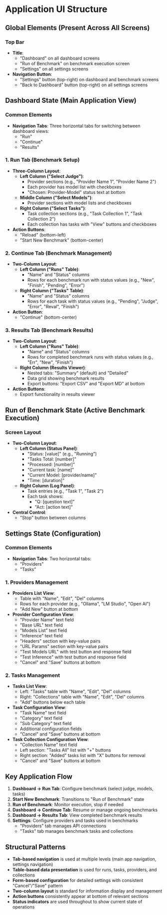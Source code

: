 # Application UI Structure

## Global Elements (Present Across All Screens)

### Top Bar
- **Title**:
    - "Dashboard" on all dashboard screens
    - "Run of Benchmark" on benchmark execution screen
    - "Settings" on all settings screens
- **Navigation Button**:
    - "Settings" button (top-right) on dashboard and benchmark screens
    - "Back to Dashboard" button (top-right) on all settings screens

## Dashboard State (Main Application View)

### Common Elements
- **Navigation Tabs**: Three horizontal tabs for switching between dashboard views:
    - "Run"
    - "Continue"
    - "Results"

### 1. Run Tab (Benchmark Setup)
- **Three-Column Layout**:
    - **Left Column ("Select Judge")**:
        - Provider sections (e.g., "Provider Name 1", "Provider Name 2")
        - Each provider has model list with checkboxes
        - "Chosen: Provider-Model" status text at bottom
    - **Middle Column ("Select Models")**:
        - Provider sections with model lists and checkboxes
    - **Right Column ("Select Tasks")**:
        - Task collection sections (e.g., "Task Collection 1", "Task Collection 2")
        - Each collection has tasks with "View" buttons and checkboxes
- **Action Buttons**:
    - "Reload" (bottom-left)
    - "Start New Benchmark" (bottom-center)

### 2. Continue Tab (Benchmark Management)
- **Two-Column Layout**:
    - **Left Column ("Runs" Table)**:
        - "Name" and "Status" columns
        - Rows for each benchmark run with status values (e.g., "New", "Finish", "Pending", "Error")
    - **Right Column ("Tasks" Table)**:
        - "Name" and "Status" columns
        - Rows for each task with status values (e.g., "Pending", "Judge", "Error", "Reval", "Finish")
- **Action Button**:
    - "Continue" (bottom-center)

### 3. Results Tab (Benchmark Results)
- **Two-Column Layout**:
    - **Left Column ("Runs" Table)**:
        - "Name" and "Status" columns
        - Rows for completed benchmark runs with status values (e.g., "Err", "New", "Finish")
    - **Right Column (Results Viewer)**:
        - Nested tabs: "Summary" (default) and "Detailed"
        - Data grid showing benchmark results
        - Export buttons: "Export CSV" and "Export MD" at bottom
- **Action Buttons**:
    - Export functionality in results viewer

## Run of Benchmark State (Active Benchmark Execution)

### Screen Layout
- **Two-Column Layout**:
    - **Left Column (Status Panel)**:
        - "Status: [value]" (e.g., "Running")
        - "Tasks Total: [number]"
        - "Processed: [number]"
        - "Current task: [name]"
        - "Current Model: [provider/name]"
        - "Time: [duration]"
    - **Right Column (Log Panel)**:
        - Task entries (e.g., "Task 1", "Task 2")
        - Each task shows:
            - "Q: [question text]"
            - "Act: [action text]"
- **Central Control**:
    - "Stop" button between columns

## Settings State (Configuration)

### Common Elements
- **Navigation Tabs**: Two horizontal tabs:
    - "Providers"
    - "Tasks"

### 1. Providers Management
- **Providers List View**:
    - Table with "Name", "Edit", "Del" columns
    - Rows for each provider (e.g., "Ollama", "LM Studio", "Open AI")
    - "Add New" button at bottom
- **Provider Configuration View**:
    - "Provider Name" text field
    - "Base URL" text field
    - "Models List" text field
    - "Inference" text field
    - "Headers" section with key-value pairs
    - "URL Params" section with key-value pairs
    - "Test Models URL" with test button and response field
    - "Test Inference" with test button and response field
    - "Cancel" and "Save" buttons at bottom

### 2. Tasks Management
- **Tasks List View**:
    - Left: "Tasks" table with "Name", "Edit", "Del" columns
    - Right: "Collections" table with "Name", "Edit", "Del" columns
    - "Add" buttons below each table
- **Task Configuration View**:
    - "Task Name" text field
    - "Category" text field
    - "Sub Category" text field
    - Additional configuration fields
    - "Cancel" and "Save" buttons at bottom
- **Task Collection Configuration View**:
    - "Collection Name" text field
    - Left section: "Tasks All" list with "+" buttons
    - Right section: "Added" tasks list with "X" buttons for removal
    - "Cancel" and "Save" buttons at bottom

## Key Application Flow
1. **Dashboard → Run Tab**: Configure benchmark (select judge, models, tasks)
2. **Start New Benchmark**: Transitions to "Run of Benchmark" state
3. **Run of Benchmark**: Monitor execution, stop if needed
4. **Dashboard → Continue Tab**: Resume or manage ongoing benchmarks
5. **Dashboard → Results Tab**: View completed benchmark results
6. **Settings**: Configure providers and tasks used in benchmarks
    - "Providers" tab manages API connections
    - "Tasks" tab manages benchmark tasks and collections

## Structural Patterns
- **Tab-based navigation** is used at multiple levels (main app navigation, settings navigation)
- **Table-based data presentation** is used for runs, tasks, providers, and collections
- **Form-based configuration** for detailed settings with consistent "Cancel"/"Save" pattern
- **Two-column layout** is standard for information display and management
- **Action buttons** consistently appear at bottom of relevant sections
- **Status indicators** are used throughout to show current state of operations
